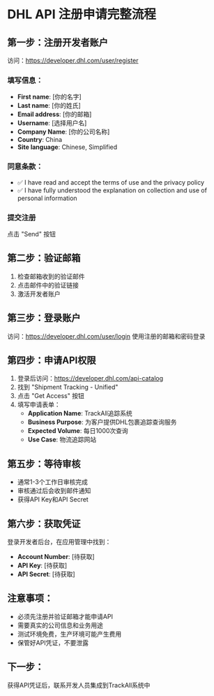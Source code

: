 # DHL API 注册申请完整流程

## 第一步：注册开发者账户
访问：https://developer.dhl.com/user/register

### 填写信息：
- **First name**: [你的名字]
- **Last name**: [你的姓氏]  
- **Email address**: [你的邮箱]
- **Username**: [选择用户名]
- **Company Name**: [你的公司名称]
- **Country**: China
- **Site language**: Chinese, Simplified

### 同意条款：
- ✅ I have read and accept the terms of use and the privacy policy
- ✅ I have fully understood the explanation on collection and use of personal information

### 提交注册
点击 "Send" 按钮

## 第二步：验证邮箱
1. 检查邮箱收到的验证邮件
2. 点击邮件中的验证链接
3. 激活开发者账户

## 第三步：登录账户
访问：https://developer.dhl.com/user/login
使用注册的邮箱和密码登录

## 第四步：申请API权限
1. 登录后访问：https://developer.dhl.com/api-catalog
2. 找到 "Shipment Tracking - Unified"
3. 点击 "Get Access" 按钮
4. 填写申请表单：
   - **Application Name**: TrackAll追踪系统
   - **Business Purpose**: 为客户提供DHL包裹追踪查询服务
   - **Expected Volume**: 每日1000次查询
   - **Use Case**: 物流追踪网站

## 第五步：等待审核
- 通常1-3个工作日审核完成
- 审核通过后会收到邮件通知
- 获得API Key和API Secret

## 第六步：获取凭证
登录开发者后台，在应用管理中找到：
- **Account Number**: [待获取]
- **API Key**: [待获取]
- **API Secret**: [待获取]

## 注意事项：
- 必须先注册并验证邮箱才能申请API
- 需要真实的公司信息和业务用途
- 测试环境免费，生产环境可能产生费用
- 保管好API凭证，不要泄露

## 下一步：
获得API凭证后，联系开发人员集成到TrackAll系统中 